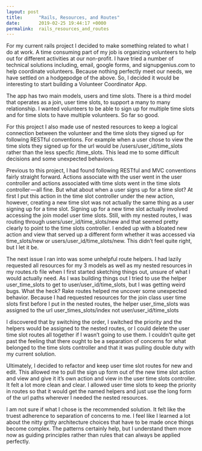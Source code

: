 ```yaml
---
layout: post
title:      "Rails, Resources, and Routes"
date:       2019-02-25 19:44:17 +0000
permalink:  rails_resources_and_routes
---
```



For my current rails project I decided to make something related to what I do at work. A time consuming part of my job is organizing volunteers to help out for different activities at our non-profit. I have tried a number of technical solutions including, email, google forms, and signupgenius.com to help coordinate volunteers. Because nothing perfectly meet our needs, we have settled on a hodgepodge of the above. So, I decided it would be interesting to start building a Volunteer Coordinator App.

The app has two main models, users and time slots. There is a third model that operates as a join, user time slots, to support a many to many relationship. I wanted volunteers to be able to sign up for multiple time slots and for time slots to have multiple volunteers. So far so good.

For this project I also made use of nested resources to keep a logical connection between the volunteer and the time slots they signed up for following RESTful conventions. For example when a user chose to view the time slots they signed up for the url would be /users/user_id/time_slots rather than the less specfic /time_slots. This lead me to some difficult decisions and some unexpected behaviors.

Previous to this project, I had found following RESTful and MVC conventions fairly straight forward. Actions associate with the user went in the user controller and actions associated with time slots went in the time slots controller — all fine. But what about when a user signs up for a time slot? At first I put this action in the time slot controller under the new action, however, creating a new time slot was not actually the same thing as a user signing up for a time slot. Signing up for a new time slot actually involved accessing the join model user time slots. Still, with my nested routes, I was routing through users/user_id/time_slots/new and that seemed pretty clearly to point to the time slots controller. I ended up with a bloated new action and view that served up a different form whether it was accessed via time_slots/new or users/user_id/time_slots/new. This didn’t feel quite right, but I let it be.

The next issue I ran into was some unhelpful route helpers. I had lazily requested all resources for my 3 models as well as my nested resources in my routes.rb file when I first started sketching things out, unsure of what I would actually need. As I was building things out I tried to use the helper user_time_slots to get to user/user_id/time_slots, but I was getting weird bugs. What the heck? Rake routes helped me uncover some unexpected behavior. Because I had requested resources for the join class user time slots first before I put in the nested routes, the helper user_time_slots was assigned to the url user_times_slots/index not user/user_id/time_slots

I discovered that by switching the order, I switched the priority and the helpers would be assigned to the nested routes, or I could delete the user time slot routes all together if I wasn’t going to use them. I couldn’t quite get past the feeling that there ought to be a separation of concerns for what belonged to the time slots controller and that it was pulling double duty with my current solution.

Ultimately, I decided to refactor and keep user time slot routes for new and edit. This allowed me to pull the sign up form out of the new time slot action and view and give it it’s own action and view in the user time slots controller. It felt a lot more clean and clear. I allowed user time slots to keep the priority in routes so that it would get the named helpers and just use the long form of the url paths wherever I needed the nested resources.

I am not sure if what I chose is the recommended solution. It felt like the truest adherence to separation of concerns to me. I feel like I learned a lot about the nitty gritty architecture choices that have to be made once things become complex. The patterns certainly help, but I understand them more now as guiding principles rather than rules that can always be applied perfectly.
